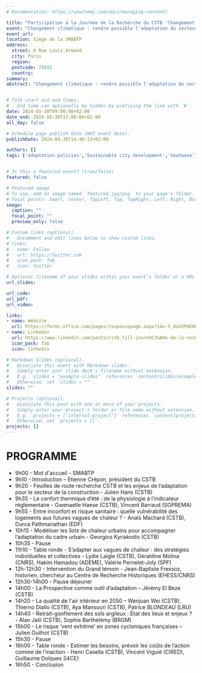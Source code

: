 ```yaml
---
# Documentation: https://wowchemy.com/docs/managing-content/

title: "Participation à la Journée de la Recherche du CSTB 'Changement climatique : rendre possible l'adaptation du secteur du bâtiment'"
event: "Changement climatique : rendre possible l'adaptation du secteur du bâtiment"
event_url:
location: Siège de la SMABTP
address:
  street: 8 Rue Louis Armand  
  city: Paris
  region:
  postcode: 75015
  country:
summary:  
abstract: "Changement climatique : rendre possible l'adaptation du secteur du bâtiment. Le CSTB est heureux de vous convier à la Journée de la Recherche le 30 mai 2024 au siège de SMABTP."


# Talk start and end times.
#   End time can optionally be hidden by prefixing the line with `#`.
date: 2024-05-30T09:00:00+02:00
date_end: 2024-05-30T17:00:00+02:00
all_day: false

# Schedule page publish date (NOT event date).
publishDate: 2024-04-30T14:46:13+02:00

authors: []
tags: ['adaptation policies','Sustainable city development','heatwave']


# Is this a featured event? (true/false)
featured: false

# Featured image
# To use, add an image named `featured.jpg/png` to your page's folder. 
# Focal points: Smart, Center, TopLeft, Top, TopRight, Left, Right, BottomLeft, Bottom, BottomRight.
image:
  caption: ""
  focal_point: ""
  preview_only: false

# Custom links (optional).
#   Uncomment and edit lines below to show custom links.
# links:
# - name: Follow
#   url: https://twitter.com
#   icon_pack: fab
#   icon: twitter

# Optional filename of your slides within your event's folder or a URL.
url_slides:

url_code:
url_pdf:
url_video:

links:
- name: Website
  url: https://forms.office.com/pages/responsepage.aspx?id=-5_AuV3P6EKRJVYsTRfqUC9wPmktIWlMkz34bnovuTlUQlcyQ1hLQUZXM0VQUEtOVFg5UEJLQ1g2Ni4u
- name: Linkedin
  url: https://www.linkedin.com/posts/cstb_fill-journ%C3%A9e-de-la-recherche-du-cstb-activity-7189160780754300928-Bnjw
  icon_pack: fab
  icon: linkedin

# Markdown Slides (optional).
#   Associate this event with Markdown slides.
#   Simply enter your slide deck's filename without extension.
#   E.g. `slides = "example-slides"` references `content/slides/example-slides.md`.
#   Otherwise, set `slides = ""`.
slides: ""

# Projects (optional).
#   Associate this post with one or more of your projects.
#   Simply enter your project's folder or file name without extension.
#   E.g. `projects = ["internal-project"]` references `content/project/deep-learning/index.md`.
#   Otherwise, set `projects = []`.
projects: []
---
```



# PROGRAMME

- 9h00 - Mot d'accueil - SMABTP
- 9h10 - Introduction – Etienne Crépon, président du CSTB
- 9h20 - Feuilles de route recherche CSTB et les enjeux de l’adaptation pour le secteur de la construction - Julien Hans (CSTB)
- 9h35 - Le confort thermique d’été : de la physiologie à l’indicateur réglementaire - Gwenaelle Haese (CSTB), Vincent Barraud (SOPREMA)
- 9h55 - Entre inconfort et risque sanitaire : quelle vulnérabilité des logements aux futures vagues de chaleur ? - Anaïs Machard (CSTB), Durca Pathmanathan (EDF)
- 10h15 - Modéliser les îlots de chaleur urbains pour accompagner l’adaptation du cadre urbain - Georgios Kyriakodis (CSTB)
- 10h35 - Pause  
- 11h10 - Table ronde - S’adapter aux vagues de chaleur : des stratégies individuelles et collectives - Lydie Laigle (CSTB), Géraldine Molina (CNRS), Hakim Hamadou (ADEME), Valérie Pernelet-Joly (SPF)
- 12h-12h30 - Intervention du Grand témoin - Jean-Baptiste Fressoz, historien, chercheur au Centre de Recherche Historiques (EHESS/CNRS)
- 12h30-14h00 - Pause déjeuner
- 14h00 - La Prospective comme outil d’adaptation – Jérémy El Beze (CSTB)
- 14h20 - La qualité de l'air intérieur en 2050 – Wenjuan Wei (CSTB), Thierno Diallo (CSTB), Aya Mansouri (CSTB), Patrice BLONDEAU (LRU)
- 14h40 - Retrait-gonflement des sols argileux : État des lieux et enjeux ? - Alan Jalil (CSTB), Sophie Barthélémy (BRGM)
- 15h00 - Le risque ‘vent extrême’ en zones cycloniques françaises – Julien Guilhot (CSTB)
- 15h30 - Pause
- 16h00 - Table ronde - Estimer les besoins, prévoir les coûts de l’action comme de l’inaction - Henri Casella (CSTB), Vincent Viguié (CIRED), Guillaume Dolques (I4CE)
- 16h50 - Conclusion
